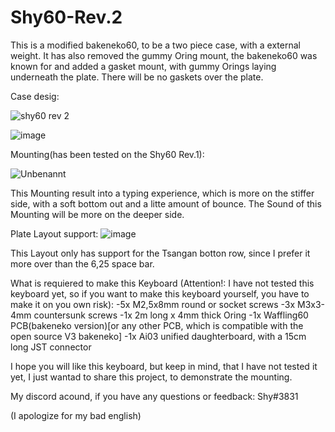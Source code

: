 # Shy60-Rev.2
This is a modified bakeneko60, to be a two piece case, with a external weight. It has also removed the gummy Oring mount, the bakeneko60 was known for and added a gasket mount, with gummy Orings laying underneath the plate. There will be no gaskets over the plate.

Case desig:

![shy60 rev 2](https://user-images.githubusercontent.com/107112751/184475124-bdb51ae7-5771-429e-bc0c-c163ec432521.png)

![image](https://user-images.githubusercontent.com/107112751/184475130-172a6001-23ee-4257-a975-b645438abc1e.png)


Mounting(has been tested on the Shy60 Rev.1):

![Unbenannt](https://user-images.githubusercontent.com/107112751/184475320-a7ee4e03-f55a-40fe-8c3c-51b742c63440.png)

This Mounting result into a typing experience, which is more on the stiffer side, with a soft bottom out and a litte amount of bounce.
The Sound of this Mounting will be more on the deeper side.

Plate Layout support:
![image](https://user-images.githubusercontent.com/107112751/184475975-a29d42c9-96a8-41eb-92f5-d5147e42af16.png)

This Layout only has support for the Tsangan botton row, since I prefer it more over than the 6,25 space bar.

What is requiered to make this Keyboard (Attention!: I have not tested this keyboard yet, so if you want to make this keyboard yourself, you have to make it on you own risk):
 -5x   M2,5x8mm  round or socket screws
 -3x   M3x3-4mm countersunk screws
 -1x   2m long x 4mm thick Oring
 -1x   Waffling60 PCB(bakeneko version)[or any other PCB, which is compatible with the open source V3 bakeneko]
 -1x   Ai03 unified daughterboard, with a 15cm long JST connector
 
 I hope you will like this keyboard, but keep in mind, that I have not tested it yet, I just wantad to share this project, to demonstrate the mounting.
 
 My discord acound, if you have any questions or feedback: Shy#3831
 
 (I apologize for my bad english)
